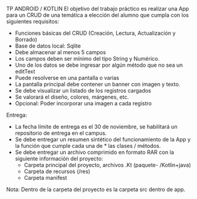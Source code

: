 TP ANDROID / KOTLIN
El objetivo del trabajo práctico es realizar una App para un CRUD de una temática a elección del alumno que cumpla con los siguientes requisitos:

  * Funciones básicas del CRUD (Creación, Lectura, Actualización y Borrado)
  * Base de datos local: Sqlite
  * Debe almacenar al menos 5 campos
  * Los campos deben ser mínimo del tipo String y Numérico.
  * Uno de los datos se debe ingresar por algún método que no sea un editText
  * Puede resolverse en una pantalla o varias
  * La pantalla principal debe contener un banner con imagen y texto.
  * Se debe visualizar un listado de los registros cargados
  * Se valorará el diseño, colores, márgenes, etc.
  * Opcional: Poder incorporar una imagen a cada registro

Entrega:
  * La fecha límite de entrega es el 30 de noviembre, se habilitará un repositorio de entrega en el campus.
  * Se debe entregar un resumen sintético del funcionamiento de la App y la función que cumple cada una de  * las clases / métodos.
  * Se debe entregar un archivo comprimido en formato RAR con la siguiente información del proyecto:
    * Carpeta principal del proyecto, archivos .Kt (paquete- /Kotlin+java)
    * Carpeta de recursos (/res)
    * Carpeta manifest

Nota: Dentro de la carpeta del proyecto es la carpeta src dentro de app.
